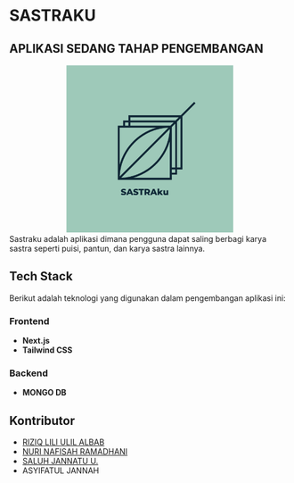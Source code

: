 # SASTRAKU

## APLIKASI SEDANG TAHAP PENGEMBANGAN

<center>
<img src="./logo.png" height=300></center>
Sastraku adalah aplikasi dimana pengguna dapat saling berbagi karya sastra seperti puisi, pantun, dan karya sastra lainnya.

## Tech Stack

Berikut adalah teknologi yang digunakan dalam pengembangan aplikasi ini:

### Frontend

- **Next.js**
- **Tailwind CSS**

### Backend

- **MONGO DB**

## Kontributor

- [RIZIQ LILI ULIL ALBAB](https://github.com/AlbabRiziq)
- [NURI NAFISAH RAMADHANI](https://github.com/nurinafisah)
- [SALUH JANNATU U.](https://github.com/saluhju)
- ASYIFATUL JANNAH
